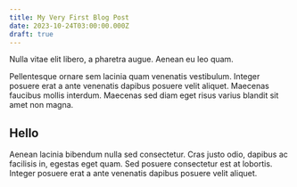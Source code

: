 ```yaml
---
title: My Very First Blog Post
date: 2023-10-24T03:00:00.000Z
draft: true
---
```


Nulla vitae elit libero, a pharetra augue. Aenean eu leo quam. 



Pellentesque ornare sem lacinia quam venenatis vestibulum. Integer posuere erat a ante venenatis dapibus posuere velit aliquet. Maecenas faucibus mollis interdum. Maecenas sed diam eget risus varius blandit sit amet non magna.

## Hello

Aenean lacinia bibendum nulla sed consectetur. Cras justo odio, dapibus ac facilisis in, egestas eget quam. Sed posuere consectetur est at lobortis. Integer posuere erat a ante venenatis dapibus posuere velit aliquet.
